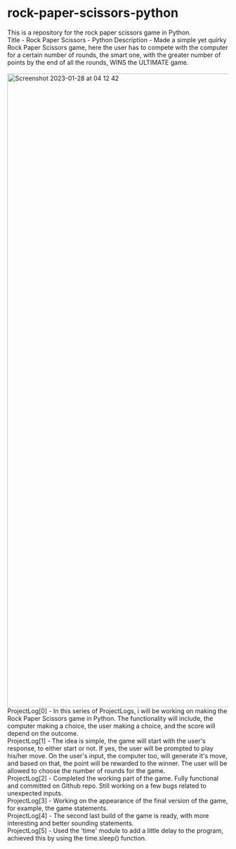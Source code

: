 # rock-paper-scissors-python
This is a repository for the rock paper scissors game in Python.</br>
Title - Rock Paper Scissors - Python
Description - Made a simple yet quirky Rock Paper Scissors game, here the user has to compete with the computer for a certain number of rounds, the smart one, with the greater number of points by the end of all the rounds, WINS the ULTIMATE game. </br>
</br>
<img width="1440" alt="Screenshot 2023-01-28 at 04 12 42" src="https://user-images.githubusercontent.com/37664832/215220315-ebe2eb03-a103-42ea-aca8-0e9c540d5cd7.png">
</br>
ProjectLog[0] - In this series of ProjectLogs, i will be working on making the Rock Paper Scissors game in Python. The functionality will include, the computer making a choice, the user making a choice, and the score will depend on the outcome. </br>
ProjectLog[1] - The idea is simple, the game will start with the user's response, to either start or not. If yes, the user will be prompted to play his/her move. On the user's input, the computer too, will generate it's move, and based on that, the point will be rewarded to the winner. The user will be allowed to choose the number of rounds for the game. </br>
ProjectLog[2] - Completed the working part of the game. Fully functional and committed on Github repo. Still working on a few bugs related to unexpected inputs. </br>
ProjectLog[3] - Working on the appearance of the final version of the game, for example, the game statements. </br>
ProjectLog[4] - The second last build of the game is ready, with more interesting and better sounding statements. </br>
ProjectLog[5] - Used the 'time' module to add a little delay to the program, achieved this by using the time.sleep() function. </br>
